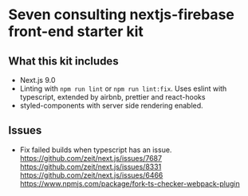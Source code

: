 # Seven consulting nextjs-firebase front-end starter kit

## What this kit includes
- Next.js 9.0
- Linting with `npm run lint` or `npm run lint:fix`.
Uses eslint with typescript, extended by airbnb, prettier and react-hooks
- styled-components with server side rendering enabled.

## Issues
- Fix failed builds when typescript has an issue. \
https://github.com/zeit/next.js/issues/7687 \
https://github.com/zeit/next.js/issues/8331 \
https://github.com/zeit/next.js/issues/6466 \
https://www.npmjs.com/package/fork-ts-checker-webpack-plugin
